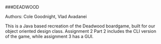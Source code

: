 ###DEADWOOD

Authors: Cole Goodnight, Vlad Avadanei

This is a Java based recreation of the Deadwood boardgame, built for our object oriented design class. Assignment 2 Part 2 includes the CLI version of the game, while assignment 3 has a GUI.
